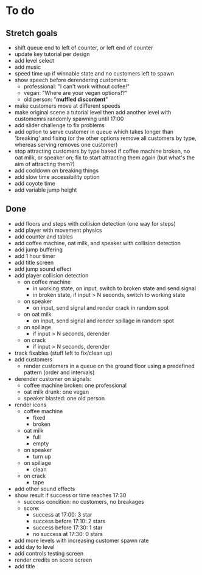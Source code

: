 # To do

## Stretch goals

- shift queue end to left of counter, or left end of counter
- update key tutorial per design
- add level select
- add music
- speed time up if winnable state and no customers left to spawn
- show speech before derendering customers:
  - professional: "I can't work without cofee!"
  - vegan: "Where are your vegan options!?"
  - old person: "**muffled discontent**"
- make customers move at different speeds
- make original scene a tutorial level then add another level with customemrs
  randomly spawning until 17:00
- add slider challenge to fix problems
- add option to serve customer in queue which takes longer than 'breaking' and
  fixing (or the other options remove all customers by type, whereas serving
  removes one customer)
- stop attracting customers by type based if coffee machine broken, no oat milk,
  or speaker on; fix to start attracting them again (but what's the aim of
  attracting them?)
- add cooldown on breaking things
- add slow time accessibility option
- add coyote time
- add variable jump height

## Done

- add floors and steps with collision detection (one way for steps)
- add player with movement physics
- add counter and tables
- add coffee machine, oat milk, and speaker with collision detection
- add jump buffering
- add 1 hour timer
- add title screen
- add jump sound effect
- add player collision detection
  - on coffee machine
    - in working state, on input, switch to broken state and send signal
    - in broken state, if input > N seconds, switch to working state
  - on speaker
    - on input, send signal and render crack in random spot
  - on oat milk
    - on input, send signal and render spillage in random spot
  - on spillage
    - if input > N seconds, derender
  - on crack
    - if input > N seconds, derender
- track fixables (stuff left to fix/clean up)
- add customers
  - render customers in a queue on the ground floor using a predefined pattern
    (order and intervals)
- derender customer on signals:
  - coffee machine broken: one professional
  - oat milk drunk: one vegan
  - speaker blasted: one old person
- render icons
  - coffee machine
    - fixed
    - broken
  - oat milk
    - full
    - empty
  - on speaker
    - turn up
  - on spillage
    - clean
  - on crack
    - tape
- add other sound effects
- show result if success or time reaches 17:30
  - success condition: no customers, no breakages
  - score:
    - success at 17:00: 3 star
    - success before 17:10: 2 stars
    - success before 17:30: 1 star
    - no success at 17:30: 0 stars
- add more levels with increasing customer spawn rate
- add day to level
- add controls testing screen
- render credits on score screen
- add title

